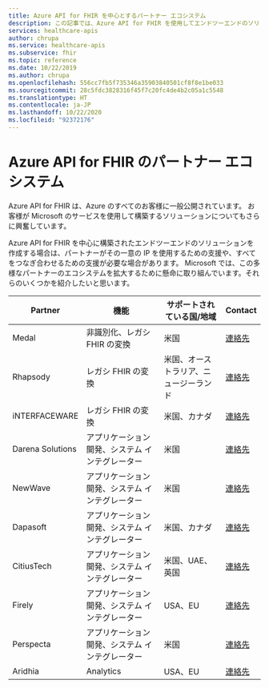 ```yaml
---
title: Azure API for FHIR を中心とするパートナー エコシステム
description: この記事では、Azure API for FHIR を使用してエンドツーエンドのソリューションを構築するための固有の IP またはコンサルティング サービスを提供するパートナーを紹介します
services: healthcare-apis
author: chrupa
ms.service: healthcare-apis
ms.subservice: fhir
ms.topic: reference
ms.date: 10/22/2019
ms.author: chrupa
ms.openlocfilehash: 556cc7fb5f735346a35903840501cf8f8e1be033
ms.sourcegitcommit: 28c5fdc3828316f45f7c20fc4de4b2c05a1c5548
ms.translationtype: HT
ms.contentlocale: ja-JP
ms.lasthandoff: 10/22/2020
ms.locfileid: "92372176"
---
```

# <a name="partner-ecosystem-for-azure-api-for-fhir"></a>Azure API for FHIR のパートナー エコシステム
Azure API for FHIR は、Azure のすべてのお客様に一般公開されています。 お客様が Microsoft のサービスを使用して構築するソリューションについてもさらに興奮しています。  

Azure API for FHIR を中心に構築されたエンドツーエンドのソリューションを作成する場合は、パートナーがその一意の IP を使用するための支援や、すべてをつなぎ合わせるための支援が必要な場合があります。 Microsoft では、この多様なパートナーのエコシステムを拡大するために懸命に取り組んでいます。それらのいくつかを紹介したいと思います。


| Partner          | 機能                               | サポートされている国/地域         | Contact                                                                                                                                |
|------------------|--------------------------------------------|-----------------------------|----------------------------------------------------------------------------------------------------------------------------------------|
| Medal            | 非識別化、レガシ FHIR の変換  | 米国                         | [連絡先](http://www.medal.com/)                                                                                           |
| Rhapsody         | レガシ FHIR の変換                     | 米国、オーストラリア、ニュージーランド | [連絡先](https://rhapsody.health/contact-us)                                                                                          |
| iNTERFACEWARE    | レガシ FHIR の変換                     | 米国、カナダ                 | [連絡先](https://www.interfaceware.com/contact)                                                                                  |
| Darena Solutions | アプリケーション開発、システム インテグレーター | 米国                         | [連絡先](https://www.darenasolutions.com/contact)                                                                                     |
| NewWave          | アプリケーション開発、システム インテグレーター | 米国                         | [連絡先](https://newwave.io/get-in-touch/)                                                                                            |
| Dapasoft         | アプリケーション開発、システム インテグレーター | 米国、カナダ                 | [連絡先](https://www.dapasoft.com/contact-us/)                                                                                        |
| CitiusTech       | アプリケーション開発、システム インテグレーター | 米国、UAE、英国                | [連絡先](https://azuremarketplace.microsoft.com/marketplace/apps/citiustech.ics?tab=Overview)                                         |
| Firely           | アプリケーション開発、システム インテグレーター | USA、EU                     | [連絡先](https://fire.ly/contact/)                                                                                                    |
| Perspecta        | アプリケーション開発、システム インテグレーター | 米国                         | [連絡先](https://perspecta.com/contact)                                                                                               |
| Aridhia          | Analytics                                  | USA、EU                     | [連絡先](https://azuremarketplace.microsoft.com/marketplace/apps/aridhiainformatics.analytixagility_workspace_123?tab=Overview)       |